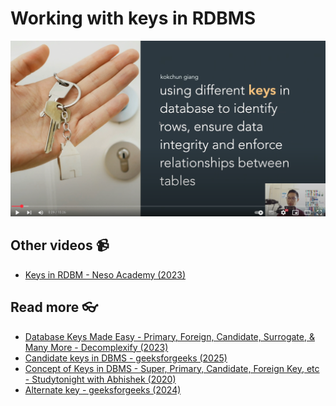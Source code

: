 # Working with keys in RDBMS

<a href="https://youtu.be/tpTe9WiK0xU" target="_blank">
  <img src="https://github.com/kokchun/assets/blob/main/data_modeling/keys_rdbms.png?raw=true" alt="DESCRIPTION" width="600">
</a>

## Other videos 📹

- [Keys in RDBM - Neso Academy (2023)](https://www.youtube.com/watch?v=_UZLrD_R0T4)

## Read more 👓

- [Database Keys Made Easy - Primary, Foreign, Candidate, Surrogate, & Many More - Decomplexify (2023)](https://www.youtube.com/watch?v=8wUUMOKAK-c)
- [Candidate keys in DBMS - geeksforgeeks (2025)](https://www.geeksforgeeks.org/candidate-key-in-dbms/?ref=next_article_top)
- [Concept of Keys in DBMS - Super, Primary, Candidate, Foreign Key, etc -
  Studytonight with Abhishek (2020)](https://www.youtube.com/watch?v=p3yJZH8_bsc)
- [Alternate key - geeksforgeeks (2024)](https://www.geeksforgeeks.org/sql-alternate-key/)